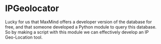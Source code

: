 # IPGeolocator
Lucky for us that MaxMind offers a developer version of the database for free, and that someone developed a Python module to query this database. So by making a script with this module we can effectively develop an IP Geo-Location tool.
